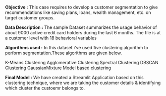 **Objective :**
This case requires to develop a customer segmentation to give recommendations like saving plans, loans, wealth management, etc. on target customer groups.

**Data Description :**
The sample Dataset summarizes the usage behavior of about 9000 active credit card holders during the last 6 months. The file is at a customer level with 18 behavioral variables

**Algorithms used :**
In this dataset i've used five clustering algorithm to perform segmentation.These algorithms are given below.

K-Means Clustering
Agglomerative Clustering
Spectral Clustering
DBSCAN Clustering
GaussianMixture Model based clustering


**Final Model :**
We have created a Streamlit Application based on this clustering technique, where we are taking the customer details & identifying which cluster the custoemr belongs to.
